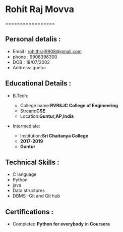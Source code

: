 # Rohit Raj Movva
=================
## Personal detalis :
  - Email : rohithraj9908@gmail.com 
  - phone : 9908396300
  - DOB   : 18/07/2002
  - Address: guntur  

## Educational Details :
  - B.Tech:
      - College name:**RVR&JC College of Engineering**
      - Stream:**CSE**
      - Location:**Guntur,AP,India**
      
  - Intermediate:
      - Institution:**Sri Chaitanya College**
      - **2017-2019**
      - **Guntur**
## Technical Skills :
  - C language
  - Python
  - java
  - Data structures
  - DBMS
  -Git and Git hub
## Certifications :
  - Completed **Python for everybody** in **Coursera** 
